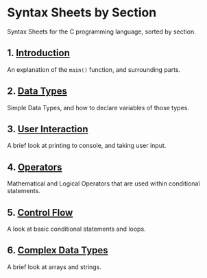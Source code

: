 # Syntax Sheets by Section

Syntax Sheets for the C programming language, sorted by section.

## 1. [Introduction](https://github.com/ocoffey/Syntax-Sheets/blob/master/C/1_Intro.md "Intro")

An explanation of the `main()` function, and surrounding parts.

## 2. [Data Types](https://github.com/ocoffey/Syntax-Sheets/blob/master/C/2_Data_Types.md "Data Types")

Simple Data Types, and how to declare variables of those types.

## 3. [User Interaction](https://github.com/ocoffey/Syntax-Sheets/blob/master/C/3_User_Interaction.md "User Interaction")

A brief look at printing to console, and taking user input.

## 4. [Operators](https://github.com/ocoffey/Syntax-Sheets/blob/master/C/4_Operators.md "Operators")

Mathematical and Logical Operators that are used within conditional statements.

## 5. [Control Flow](https://github.com/ocoffey/Syntax-Sheets/blob/master/C/5_Control_Flow.md "Control Flow")

A look at basic conditional statements and loops.

## 6. [Complex Data Types](https://github.com/ocoffey/Syntax-Sheets/blob/master/C/6_Complex_Data_Types.md "Complex Data Types")

A brief look at arrays and strings.
